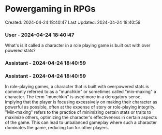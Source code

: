 # Powergaming in RPGs

Created: 2024-04-24 18:40:47
Last Updated: 2024-04-24 18:40:59

### User - 2024-04-24 18:40:47

What's is it called a character in a role playing game is built out with over powered stats?

### Assistant - 2024-04-24 18:40:59



### Assistant - 2024-04-24 18:40:59

In role-playing games, a character that is built with overpowered stats is commonly referred to as a "munchkin" or sometimes called "min-maxing" a character. The term "munchkin" is used more in a derogatory sense, implying that the player is focusing excessively on making their character as powerful as possible, often at the expense of story or role-playing integrity. "Min-maxing" refers to the practice of minimizing certain stats or traits to maximize others, optimizing the character's effectiveness in certain aspects of the game. This can lead to unbalanced gameplay where such a character dominates the game, reducing fun for other players.

